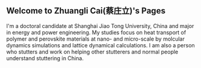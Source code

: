 ## Welcome to Zhuangli Cai(蔡庄立)'s Pages

I'm a doctoral candidate at Shanghai Jiao Tong University, China and major in energy and power engineering. My studies focus on heat transport of polymer and perovskite materials at nano- and micro-scale by molcular dynamics simulations and lattice dynamical calculations. I am also a person who stutters and work on helping other stutterers and normal people understand stuttering in China.  